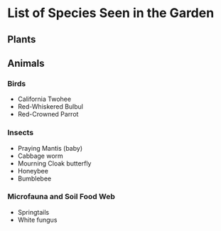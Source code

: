 # List of Species Seen in the Garden

## Plants

## Animals

### Birds
- California Twohee
- Red-Whiskered Bulbul
- Red-Crowned Parrot

### Insects
- Praying Mantis (baby)
- Cabbage worm
- Mourning Cloak butterfly
- Honeybee
- Bumblebee

### Microfauna and Soil Food Web
- Springtails
- White fungus
